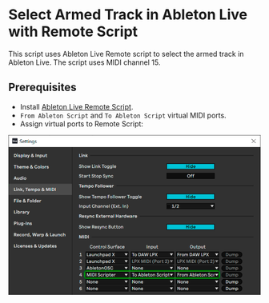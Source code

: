 # Select Armed Track in Ableton Live with Remote Script

This script uses Ableton Live Remote script to select the armed track in 
Ableton Live. The script uses MIDI channel 15.

## Prerequisites
- Install [Ableton Live Remote Script](https://github.com/Maboroshy/midi-scripter/tree/master/extra/Ableton%20Remote%20Script).
- `From Ableton Script` and `To Ableton Script` virtual MIDI ports.
- Assign virtual ports to Remote Script:

![Ableton Live settings](/examples/ableton_select_armed_track_with_remote_script/ableton_settings.png)
